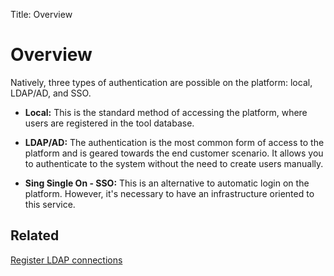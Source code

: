 Title: Overview

# Overview

Natively, three types of authentication are possible on the platform: local, LDAP/AD, and SSO.

- **Local:**
This is the standard method of accessing the platform, where users are registered in the tool database.

- **LDAP/AD:**
The authentication is the most common form of access to the platform and is geared towards the end customer scenario. It allows you to authenticate to the system without the need to create users manually.

- **Sing Single On - SSO:**
This is an alternative to automatic login on the platform. However, it's necessary to have an infrastructure oriented to this service.

## Related

[Register LDAP connections][1]

[1]:/en-us/citsmart-platform-8/platform-administration/authentication/ldap.html
